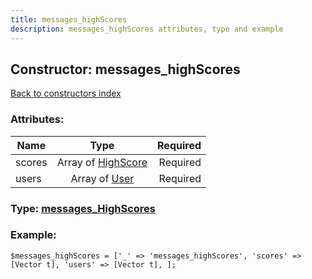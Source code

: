 ```yaml
---
title: messages_highScores
description: messages_highScores attributes, type and example
---
```

## Constructor: messages\_highScores  
[Back to constructors index](index.md)



### Attributes:

| Name     |    Type       | Required |
|----------|:-------------:|---------:|
|scores|Array of [HighScore](../types/HighScore.md) | Required|
|users|Array of [User](../types/User.md) | Required|



### Type: [messages\_HighScores](../types/messages_HighScores.md)


### Example:

```
$messages_highScores = ['_' => 'messages_highScores', 'scores' => [Vector t], 'users' => [Vector t], ];
```  

